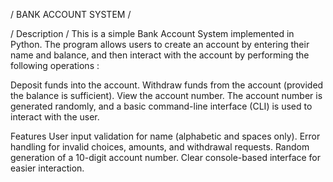 / BANK ACCOUNT SYSTEM / 

/ Description /
This is a simple Bank Account System implemented in Python. The program allows users to create an account by entering their name and balance, and then interact with the account by performing the following operations :

Deposit funds into the account.
Withdraw funds from the account (provided the balance is sufficient).
View the account number.
The account number is generated randomly, and a basic command-line interface (CLI) is used to interact with the user.

Features
User input validation for name (alphabetic and spaces only).
Error handling for invalid choices, amounts, and withdrawal requests.
Random generation of a 10-digit account number.
Clear console-based interface for easier interaction.

